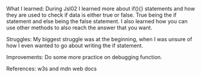 What I learned: During Jsl02 I learned more about if(){} statements and how they are used to check if data is either true or false.
                True being the if statement and else being the false statement. I also learned how you can use other methods to also reach the answer that you want.

Struggles: My biggest struggle was at the beginning, when I was unsure of how I even wanted to go about writing the if statement.

Improvements: Do some more practice on debugging function.

References: w3s and mdn web docs